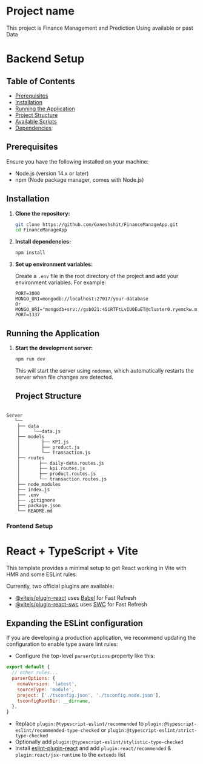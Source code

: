 # Project name
This project is Finance Management and Prediction Using available or past  Data
# Backend Setup
## Table of Contents
- [Prerequisites](#prerequisites)
- [Installation](#installation)
- [Running the Application](#running-the-application)
- [Project Structure](#project-structure)
- [Available Scripts](#available-scripts)
- [Dependencies](#dependencies)

## Prerequisites

Ensure you have the following installed on your machine:
- Node.js (version 14.x or later)
- npm (Node package manager, comes with Node.js)

## Installation
1. **Clone the repository:**

    ```bash
    git clone https://github.com/Ganeshshit/FinanceManageApp.git
    cd FinanceManageApp
    ```
  
2. **Install dependencies:**

    ```bash
    npm install
    ```

3. **Set up environment variables:**

    Create a `.env` file in the root directory of the project and add your environment variables. For example:

    ```env
    PORT=3000
    MONGO_URI=mongodb://localhost:27017/your-database
    Or
    MONGO_URI="mongodb+srv://gsb021:45iRTFtLvIU0EuET@cluster0.ryemckw.mongodb.net/"
    PORT=1337
    ```
## Running the Application

1. **Start the development server:**

    ```bash
    npm run dev
    ```

    This will start the server using `nodemon`, which automatically restarts the server when file changes are detected.

   ## Project Structure

```plaintext

Server
   └──
    ├── data
    │     └──data.js
    ├── models
    │        ├── KPI.js
    │        ├── product.js
    │        └── Transaction.js
    ├── routes
    │       ├── daily-data.routes.js
    │       ├── kpi.routes.js
    │       ├── product.routes.js
    │       └── transaction.routes.js
    ├── node_modules
    ├── index.js
    ├── .env
    ├── .gitignore
    ├── package.json
    └── README.md
```

### Frontend Setup
   
# React + TypeScript + Vite

This template provides a minimal setup to get React working in Vite with HMR and some ESLint rules.

Currently, two official plugins are available:

- [@vitejs/plugin-react](https://github.com/vitejs/vite-plugin-react/blob/main/packages/plugin-react/README.md) uses [Babel](https://babeljs.io/) for Fast Refresh
- [@vitejs/plugin-react-swc](https://github.com/vitejs/vite-plugin-react-swc) uses [SWC](https://swc.rs/) for Fast Refresh

## Expanding the ESLint configuration

If you are developing a production application, we recommend updating the configuration to enable type aware lint rules:

- Configure the top-level `parserOptions` property like this:

```js
export default {
  // other rules...
  parserOptions: {
    ecmaVersion: 'latest',
    sourceType: 'module',
    project: ['./tsconfig.json', './tsconfig.node.json'],
    tsconfigRootDir: __dirname,
  },
}
```

- Replace `plugin:@typescript-eslint/recommended` to `plugin:@typescript-eslint/recommended-type-checked` or `plugin:@typescript-eslint/strict-type-checked`
- Optionally add `plugin:@typescript-eslint/stylistic-type-checked`
- Install [eslint-plugin-react](https://github.com/jsx-eslint/eslint-plugin-react) and add `plugin:react/recommended` & `plugin:react/jsx-runtime` to the `extends` list

